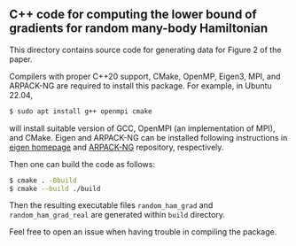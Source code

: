 ## C++ code for computing the lower bound of gradients for random many-body Hamiltonian

This directory contains source code for generating data for Figure 2 of the paper.

Compilers with proper C++20 support, CMake, OpenMP, Eigen3, MPI, and ARPACK-NG are required to install this package. For example, in Ubuntu 22.04, 

```bash
$ sudo apt install g++ openmpi cmake
```

will install suitable version of GCC, OpenMPI (an implementation of MPI), and CMake. Eigen and ARPACK-NG can be installed following instructions in [eigen homepage](https://eigen.tuxfamily.org/index.php?title=Main_Page) and [ARPACK-NG](https://github.com/opencollab/arpack-ng) repository, respectively.


Then one can build the code as follows:

```bash
$ cmake . -Bbuild 
$ cmake --build ./build
```

Then the resulting executable files `random_ham_grad` and `random_ham_grad_real` are generated within `build` directory.

Feel free to open an issue when having trouble in compiling the package.
